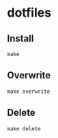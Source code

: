 # dotfiles

## Install
```shell
make
```

## Overwrite
```shell
make overwrite
```

## Delete
```shell
make delete
```
